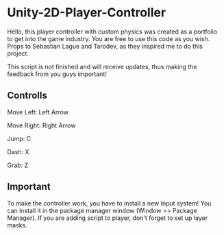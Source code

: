 # Unity-2D-Player-Controller

Hello, this player controller with custom physics was created as a portfolio to get into the game industry. You are free to use this code as you wish. Props to Sebastian Lague and Tarodev, as they inspired me to do this project.

This script is not finished and will receive updates, thus making the feedback from you guys important!

## Controlls
Move Left: Left Arrow

Move Right: Right Arrow

Jump: C

Dash: X

Grab: Z

## Important
To make the controller work, you have to install a new Input system! You can install it in the package manager window (Window >> Package Manager).
If you are adding script to player, don't forget to set up layer masks.
